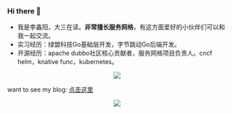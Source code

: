 ### Hi there 👋


- 我是李鑫阳，大三在读。**非常擅长服务网格**，有这方面爱好的小伙伴们可以和我一起交流。
- 实习经历：绿盟科技Go基础层开发，字节跳动Go后端开发。
- 开源经历：apache dubbo社区核心贡献者，服务网格项目负责人。cncf helm，knative func，kubernetes。

 
 <div align="center"> <img src="https://stats.justsong.cn/api/csdn?id=qq_61039408"> </div>

want to see my blog: <a href="https://blog.csdn.net/qq_61039408" title="点击这里">点击这里</a>


<div align="center"> <img src="https://github-readme-stats.vercel.app/api?username=sjmshsh"> </div>

<!--
**sjmshsh/sjmshsh** is a ✨ _special_ ✨ repository because its `README.md` (this file) appears on your GitHub profile.

Here are some ideas to get you started:

- 🔭 I’m currently working on ...
- 🌱 I’m currently learning ...
- 👯 I’m looking to collaborate on ...
- 🤔 I’m looking for help with ...
- 💬 Ask me about ...
- 📫 How to reach me: ...
- 😄 Pronouns: ...
- ⚡ Fun fact: ...
-->
